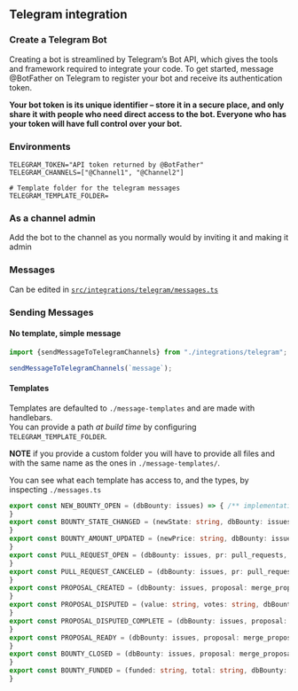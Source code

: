 ## Telegram integration

### Create a Telegram Bot

Creating a bot is streamlined by Telegram’s Bot API, which gives the tools and framework required to integrate your
code. To get started, message @BotFather on Telegram to register your bot and receive its authentication token.

**Your bot token is its unique identifier – store it in a secure place, and only share it with people who need direct
access to the bot. Everyone who has your token will have full control over your bot.**

### Environments

```dotenv
TELEGRAM_TOKEN="API token returned by @BotFather"
TELEGRAM_CHANNELS=["@Channel1", "@Channel2"]

# Template folder for the telegram messages
TELEGRAM_TEMPLATE_FOLDER=
```

### As a channel admin

Add the bot to the channel as you normally would by inviting it and making it admin

### Messages

Can be edited in [`src/integrations/telegram/messages.ts`](./messages.ts)

### Sending Messages

#### No template, simple message

```typescript
import {sendMessageToTelegramChannels} from "./integrations/telegram";

sendMessageToTelegramChannels(`message`);
```

#### Templates

Templates are defaulted to `./message-templates` and are made with handlebars.    
You can provide a path _at build time_ by configuring `TELEGRAM_TEMPLATE_FOLDER`.

**NOTE** if you provide a custom folder you will have to provide all files and with the same name as the ones
in `./message-templates/`.

You can see what each template has access to, and the types, by inspecting `./messages.ts`

```typescript
export const NEW_BOUNTY_OPEN = (dbBounty: issues) => { /** implementation */
}
export const BOUNTY_STATE_CHANGED = (newState: string, dbBounty: issues) => { /** implementation */
}
export const BOUNTY_AMOUNT_UPDATED = (newPrice: string, dbBounty: issues) => { /** implementation */
}
export const PULL_REQUEST_OPEN = (dbBounty: issues, pr: pull_requests, prId: string) => { /** implementation */
}
export const PULL_REQUEST_CANCELED = (dbBounty: issues, pr: pull_requests, prId: string) => { /** implementation */
}
export const PROPOSAL_CREATED = (dbBounty: issues, proposal: merge_proposals, proposalId) => { /** implementation */
}
export const PROPOSAL_DISPUTED = (value: string, votes: string, dbBounty: issues, proposal: merge_proposals, proposalId: string) => { /** implementation */
}
export const PROPOSAL_DISPUTED_COMPLETE = (dbBounty: issues, proposal: merge_proposals, proposalId: string) => { /** implementation */
}
export const PROPOSAL_READY = (dbBounty: issues, proposal: merge_proposals, proposalId: string) => { /** implementation */
}
export const BOUNTY_CLOSED = (dbBounty: issues, proposal: merge_proposals, proposalId: string) => { /** implementation */
}
export const BOUNTY_FUNDED = (funded: string, total: string, dbBounty: issues) => { /** implementation */
}
```